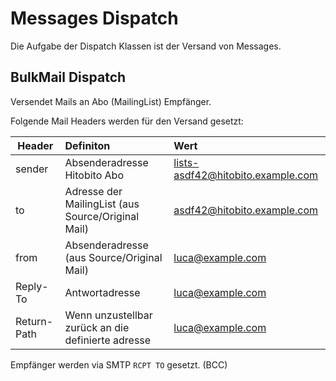 # Messages Dispatch

Die Aufgabe der Dispatch Klassen ist der Versand von Messages.

## BulkMail Dispatch

Versendet Mails an Abo (MailingList) Empfänger.

Folgende Mail Headers werden für den Versand gesetzt:

| Header      | Definiton                                          | Wert                                |
| ----------- |:-------------------------------------------------- |:----------------------------------- |
| sender      | Absenderadresse Hitobito Abo                       | lists-asdf42@hitobito.example.com            |
| to          | Adresse der MailingList (aus Source/Original Mail)                           | asdf42@hitobito.example.com                  |
| from        | Absenderadresse (aus Source/Original Mail)                      | luca@example.com                    |
| Reply-To    | Antwortadresse     | luca@example.com                     |
| Return-Path | Wenn unzustellbar zurück an die definierte adresse | luca@example.com                     |

Empfänger werden via SMTP `RCPT TO` gesetzt. (BCC)
